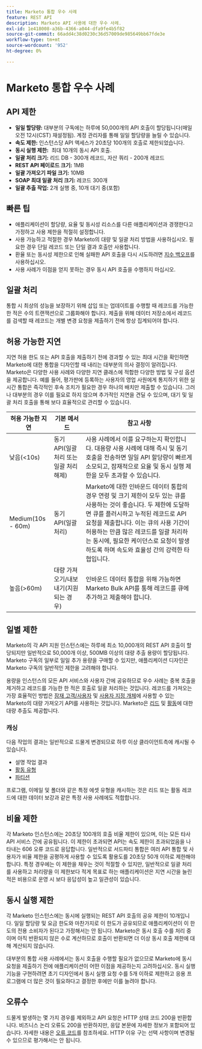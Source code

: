 ```yaml
---
title: Marketo 통합 우수 사례
feature: REST API
description: Marketo API 사용에 대한 우수 사례.
exl-id: 1e418008-a36b-4366-a044-dfa9fe4b5f82
source-git-commit: 66add4c38d0230c36d57009de985649bb67fde3e
workflow-type: tm+mt
source-wordcount: '952'
ht-degree: 0%

---
```


# Marketo 통합 우수 사례

## API 제한

- **일일 할당량:** 대부분의 구독에는 하루에 50,000개의 API 호출이 할당됩니다(매일 오전 12시(CST) 재설정됨). 계정 관리자를 통해 일일 할당량을 늘릴 수 있습니다.
- **속도 제한:** 인스턴스당 API 액세스가 20초당 100개의 호출로 제한되었습니다.
- **동시 실행 제한:**  최대 10개의 동시 API 호출.
- **일괄 처리 크기:** 리드 DB - 300개 레코드, 자산 쿼리 - 200개 레코드
- **REST API 페이로드 크기:** 1MB
- **일괄 가져오기 파일 크기:** 10MB
- **SOAP 최대 일괄 처리 크기:** 레코드 300개
- **일괄 추출 작업:** 2개 실행 중, 10개 대기 중(포함)

## 빠른 팁

- 애플리케이션이 할당량, 요율 및 동시성 리소스를 다른 애플리케이션과 경쟁한다고 가정하고 사용 제한을 적절히 설정합니다.
- 사용 가능하고 적절한 경우 Marketo의 대량 및 일괄 처리 방법을 사용하십시오. 필요한 경우 단일 레코드 또는 단일 결과 호출만 사용합니다.
- 환율 또는 동시성 제한으로 인해 실패한 API 호출을 다시 시도하려면 [지수 백오프](https://en.wikipedia.org/wiki/Exponential_backoff)를 사용하십시오.
- 사용 사례가 이점을 얻지 못하는 경우 동시 API 호출을 수행하지 마십시오.

## 일괄 처리

통합 시 최상의 성능을 보장하기 위해 삽입 또는 업데이트를 수행할 때 레코드를 가능한 한 적은 수의 트랜잭션으로 그룹화해야 합니다. 제출을 위해 데이터 저장소에서 레코드를 검색할 때 레코드는 개별 변경 요청을 제출하기 전에 항상 집계되어야 합니다.

## 허용 가능한 지연

지연 허용 한도 또는 API 호출을 제출하기 전에 경과할 수 있는 최대 시간을 확인하면 Marketo에 대한 통합을 디자인할 때 내리는 대부분의 의사 결정이 알려집니다. Marketo은 다양한 사용 사례와 다양한 지연 클래스에 적합한 다양한 방법 및 구성 옵션을 제공합니다. 예를 들어, 평가판에 등록하는 사용자의 영업 사원에게 통지하기 위한 실시간 통합은 즉각적인 후속 조치가 필요한 경우 하나의 배치만 제출할 수 있습니다. 그러나 대부분의 경우 이를 필요로 하지 않으며 추가적인 지연을 견딜 수 있으며, 대기 및 일괄 처리 호출을 통해 보다 효율적으로 관리할 수 있습니다.

| 허용 가능한 지연 | 기본 메서드 | 참고 사항 |
|---|---|---|
| 낮음(&lt;10s) | 동기 API(일괄 처리 또는 일괄 처리 해제) | 사용 사례에서 이를 요구하는지 확인합니다. 대용량 사용 사례에 대해 즉시 및 동기 호출을 전송하면 일일 API 할당량이 빠르게 소모되고, 잠재적으로 요율 및 동시 실행 제한을 모두 초과할 수 있습니다. |
| Medium(10s - 60m) | 동기 API(일괄 처리) | Marketo에 대한 인바운드 데이터 통합의 경우 연령 및 크기 제한이 모두 있는 큐를 사용하는 것이 좋습니다. 두 제한에 도달하면 큐를 플러시하고 누적된 레코드로 API 요청을 제출합니다. 이는 큐의 사용 기간이 허용하는 만큼 많은 레코드를 일괄 처리하는 동시에, 필요한 케이던스로 요청이 발생하도록 하며 속도와 효율성 간의 강력한 타협입니다. |
| 높음(>60m) | 대량 가져오기/내보내기(지원되는 경우) | 인바운드 데이터 통합을 위해 가능하면 Marketo Bulk API를 통해 레코드를 큐에 추가하고 제출해야 합니다. |

## 일별 제한

Marketo의 각 API 지원 인스턴스에는 하루에 최소 10,000개의 REST API 호출이 할당되지만 일반적으로 50,000개 이상, 500MB 이상의 대량 추출 용량이 할당됩니다. Marketo 구독의 일부로 일일 추가 용량을 구매할 수 있지만, 애플리케이션 디자인은 Marketo 구독의 일반적인 제한을 고려해야 합니다.

용량을 인스턴스의 모든 API 서비스와 사용자 간에 공유하므로 우수 사례는 중복 호출을 제거하고 레코드를 가능한 한 적은 호출로 일괄 처리하는 것입니다. 레코드를 가져오는 가장 효율적인 방법은 [잠재 고객/사용자](https://developer.adobe.com/marketo-apis/api/mapi/#tag/Bulk-Import-Leads/operation/importLeadUsingPOST) 및 [사용자 지정 개체](https://developer.adobe.com/marketo-apis/api/mapi/#tag/Snippets/operation/createSnippetUsingPOST)에 사용할 수 있는 Marketo의 대량 가져오기 API를 사용하는 것입니다. Marketo은 [리드](bulk-lead-extract.md) 및 [활동](bulk-activity-extract.md)에 대한 대량 추출도 제공합니다.

### 캐싱

다음 작업의 결과는 일반적으로 드물게 변경되므로 하루 이상 클라이언트측에 캐시될 수 있습니다.

- 설명 작업 결과
- [활동 유형](https://developer.adobe.com/marketo-apis/api/mapi/#tag/Activities/operation/getAllActivityTypesUsingGET)
- [파티션](https://developer.adobe.com/marketo-apis/api/mapi/#tag/Leads/operation/getLeadPartitionsUsingGET)

프로그램, 이메일 및 폴더와 같은 특정 에셋 유형을 캐시하는 것은 리드 또는 활동 레코드에 대한 데이터 보강과 같은 특정 사용 사례에도 적합합니다.

## 비율 제한

각 Marketo 인스턴스에는 20초당 100개의 호출 비율 제한이 있으며, 이는 모든 타사 API 서비스 간에 공유됩니다. 이 제한이 초과되면 API는 속도 제한이 초과되었음을 나타내는 606 오류 코드로 응답합니다. 일반적으로 서드파티 통합은 여러 API 통합 및 사용자가 비율 제한을 공평하게 사용할 수 있도록 활용도를 20초당 50개 이하로 제한해야 합니다. 특정 경우에는 이 제한을 채우는 것이 적절할 수 있지만, 일반적으로 일괄 처리를 사용하고 처리량을 이 제한보다 적게 목표로 하는 애플리케이션은 지연 시간을 늘린 적은 비용으로 운영 시 보다 응답성이 높고 일관성이 있습니다.

## 동시 실행 제한

각 Marketo 인스턴스에는 동시에 실행되는 REST API 호출의 공유 제한이 10개입니다. 일일 할당량 및 요금 한도와 마찬가지로 이 한도가 공유되므로 애플리케이션이 이 한도의 전용 소비자가 된다고 가정해서는 안 됩니다. Marketo은 동시 호출 수를 처리 중이며 아직 반환되지 않은 수로 계산하므로 호출이 반환되면 더 이상 동시 호출 제한에 대해 계산되지 않습니다.

대부분의 통합 사용 사례에서는 동시 호출을 수행할 필요가 없으므로 Marketo에 동시 요청을 제출하기 전에 애플리케이션이 어떤 이점을 제공하는지 고려하십시오. 동시 실행 기능을 구현하려면 초기 디자인에서 동시 실행 요청 수를 5개 이하로 제한하고 응용 프로그램에 더 많은 것이 필요하다고 결정한 후에만 이를 늘려야 합니다.

## 오류수

드물게 발생하는 몇 가지 경우를 제외하고 API 요청은 HTTP 상태 코드 200을 반환합니다. 비즈니스 논리 오류도 200을 반환하지만, 응답 본문에 자세한 정보가 포함되어 있습니다. 자세한 내용은 [오류 코드](error-codes.md)를 참조하세요. HTTP 이유 구는 선택 사항이며 변경될 수 있으므로 평가해서는 안 됩니다.
